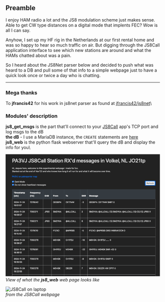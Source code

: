 ## Preamble
I enjoy HAM radio a lot and the JS8 modulation scheme just makes sense.
Able to get CW type distances on a digital mode that implents FEC?
Wow is all I can say.

Anyhow, I set up my HF rig in the Netherlands at our first rental home and was so happy to hear so much traffic on air.
But digging through the JS8Call application interface to see which new stations are around and what the HAMs chatted about was a pain.

So I heard about the JS8Net parser below and decided to push what was heard to a DB and pull some of that info to a simple webpage just to have a quick look once or twice a day who is chatting.  
______


### Mega thanks
To **jfrancis42** for his work in js8net parser as found at [jfrancis42/js8net](https://github.com/jfrancis42/js8net)\

### Modules' description

**js8_get_msgs** is the part that'll connect to your [JS8Call](http://js8call.com/) app's TCP port and log msgs to the dB\
**the dB** - I use a MariaDB instance, the `CREATE` statements are [here](js8_get_msgs/README1st_get_msgs.MD)\
**js8_web** is the python flask webserver that'll query the dB and display the info for you\


![the web page](_images/js8_web.png)  
_View of what the **js8_web** web page looks like_  


![JS8Call on laptop](http://js8call.com/wp-content/uploads/2019/12/IMG_20191024_203533_050.jpg)  
_from the JS8Call webpage_
